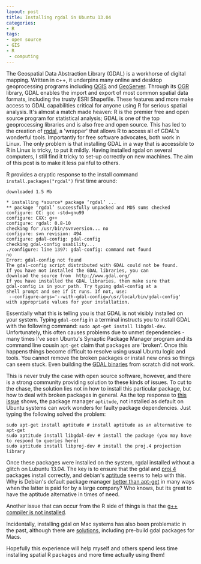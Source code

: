 ```yaml
---
layout: post
title: Installing rgdal in Ubuntu 13.04 
categories:
- R
tags:
- open source
- GIS
- R
 - computing
---
```

The Geospatial Data Abstraction Library (GDAL) is a workhorse of digital mapping.
Written in c++, it underpins many online and desktop geoprocessing programs including
[QGIS](http://www.qgis.org/en/site/) and [GeoServer](http://geoserver.org/display/GEOS/Welcome).
Through its [OGR](http://www.gdal.org/ogr/) library, 
GDAL enables the import and export of most 
common spatial data formats, including the trusty ESRI Shapefile. 
These features and more make access to GDAL capabilities critical for 
anyone using R for serious spatial analysis. It's almost a match made heaven:
R is the premier free and open source program for statistical analysis; GDAL 
is one of the top geoprocessing libraries and is also free and open source. 
This has led to the creation of [rgdal](http://cran.r-project.org/web/packages/rgdal/index.html), 
a 'wrapper' that allows R to access all of GDAL's wonderful tools. 
Importantly for free software advocates, both work in Linux. The only problem 
is that installing GDAL in a way that is accessible to R in Linux is tricky, to put it mildly. 
Having installed rgdal on several computers, I still find it tricky to set-up correctly 
on new machines. The aim of this post is to make it less painful to others.

R provides a cryptic response to the install command `install.packages("rgdal")` first time around:

```
downloaded 1.5 Mb

* installing *source* package ‘rgdal’ ...
** package ‘rgdal’ successfully unpacked and MD5 sums checked
configure: CC: gcc -std=gnu99
configure: CXX: g++
configure: rgdal: 0.8-10
checking for /usr/bin/svnversion... no
configure: svn revision: 494
configure: gdal-config: gdal-config
checking gdal-config usability... 
./configure: line 1397: gdal-config: command not found
no
Error: gdal-config not found
The gdal-config script distributed with GDAL could not be found.
If you have not installed the GDAL libraries, you can
download the source from  http://www.gdal.org/
If you have installed the GDAL libraries, then make sure that
gdal-config is in your path. Try typing gdal-config at a
shell prompt and see if it runs. If not, use:
 --configure-args='--with-gdal-config=/usr/local/bin/gdal-config'
with appropriate values for your installation. 
```

Essentially what this is telling you is that GDAL is not 
visibly installed on your system. Typing `gdal-config` in 
a terminal instructs you to install GDAL with the following command:
`sudo apt-get install libgdal-dev`. Unfortunately, this 
often causes problems due to unmet dependencies - many times
I've seen Ubuntu's Synaptic Package Manager program and its 
command line cousin `apt-get` claim that packages are 'broken'.
Once this happens things become difficult to resolve using usual 
Ubuntu logic and tools. You cannot remove the broken packages or install 
new ones so things can seem stuck. 
Even building the [GDAL binaries](http://trac.osgeo.org/gdal/wiki/BuildingOnUnix) from 
scratch did not work. 

This is never truly the case with open source software, however, and
there is a strong community providing solution to these kinds of issues. 
To cut to the chase, the solution lies not in how to install this particular
package, but how to deal with broken packages in general.
As the top response to [this issue](http://askubuntu.com/questions/223237/unable-to-correct-problems-you-have-held-broken-packages) shows, the package manager `aptitude`, not installed as default on Ubuntu systems
can work wonders for faulty package dependencies. Just typing the following solved the problem:

``` 
sudo apt-get install aptitude # install aptitude as an alternative to apt-get
sudo aptitude install libgdal-dev # install the package (you may have to respond to queries here)
sudo aptitude install libproj-dev # install the proj.4 projection library
```

Once these packages were installed on the system, rgdal installed without a glitch on Lubuntu
13.04. The key is to ensure that the gdal and [proj.4](http://trac.osgeo.org/proj/)
 packages install correctly, and 
debian's [aptitude](https://wiki.debian.org/Aptitude) seems to help with this. 
Why is Debian's default package manager [better than apt-get](http://askubuntu.com/questions/1743/is-aptitude-still-considered-superior-to-apt-get) 
in many ways when the latter is paid for by a large company? Who knows, but its great to 
have the aptitude alternative in times of need.

Another issue that can occur from the R side of things is that the 
[g++ compiler is not installed](http://stackoverflow.com/questions/15569720/install-rgdal-library-in-rstudio-gdalallregister-not-found-in-libgdal).  

Incidentally, installing gdal on Mac systems has also been problematic in the past, 
although there are [solutions](http://spatial.ly/2010/11/installing-rgdal-on-mac-os-x/), 
including pre-build gdal packages for Macs. 

Hopefully this experience will help myself and others spend less time 
installing spatial R packages and more time actually using them!

